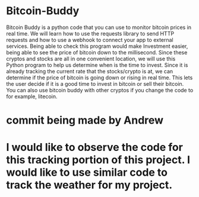 # Bitcoin-Buddy
Bitcoin Buddy is a python code that you can use to monitor bitcoin prices in real time. We will learn how to use the requests library to send HTTP requests and how to use a webhook to connect your app to external services. Being able to check this program would make Investment easier, being able to see the price of bitcoin down to the millisecond. Since these cryptos and stocks are all in one convenient location, we will use this Python program to help us determine when is the time to invest. Since it is already tracking the current rate that the stocks/crypto is at, we can determine if the price of bitcoin is going down or rising in real time. This lets the user decide if it is a good time to invest in bitcoin or sell their bitcoin. You can also use bitcoin buddy with other cryptos if you change the code to for example, litecoin.
# commit being made by Andrew
# I would like to observe the code for this tracking portion of this project. I would like to use similar code to track the weather for my project.
